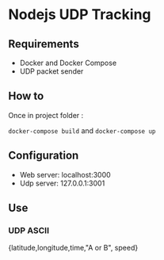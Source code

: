 # Nodejs UDP Tracking


## Requirements

+ Docker and Docker Compose
+ UDP packet sender

## How to 

Once in project folder :

`docker-compose build`
and
`docker-compose up`

## Configuration 

+ Web server: localhost:3000
+ Udp server: 127.0.0.1:3001

## Use
### UDP ASCII

{latitude,longitude,time,"A or B", speed}


